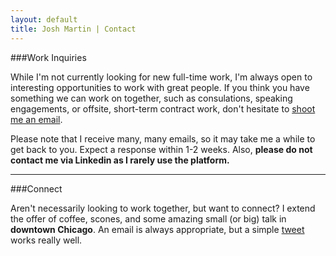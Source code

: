 ```yaml
---
layout: default
title: Josh Martin | Contact
---
```


###Work Inquiries

While I'm not currently looking for new full-time work, I'm always open to interesting opportunities to work with great people. If you think you have something we can work on together, such as consulations, speaking engagements, or offsite, short-term contract work, don't hesitate to [shoot me an email](mailto:hellojoshmartin@gmail.com).

Please note that I receive many, many emails, so it may take me a while to get back to you. Expect a response within 1-2 weeks. Also, **please do not contact me via Linkedin as I rarely use the platform.**

---   

###Connect

Aren't necessarily looking to work together, but want to connect? I extend the offer of coffee, scones, and some amazing small (or big) talk in **downtown Chicago**. An email is always appropriate, but a simple [tweet](http://www.twitter.com/jawsmartin) works really well.       

